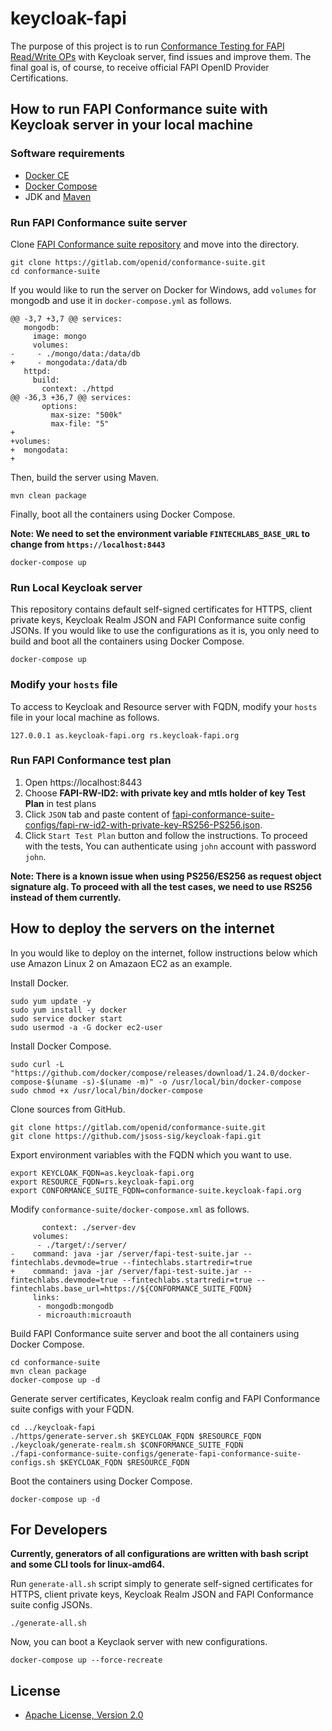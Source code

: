 # keycloak-fapi

The purpose of this project is to run [Conformance Testing for FAPI Read/Write OPs](https://openid.net/certification/fapi_op_testing/) with Keycloak server, find issues and improve them.
The final goal is, of course, to receive official FAPI OpenID Provider Certifications.

## How to run FAPI Conformance suite with Keycloak server in your local machine

### Software requirements

* [Docker CE](https://docs.docker.com/install/)
* [Docker Compose](https://docs.docker.com/compose/)
* JDK and [Maven](https://maven.apache.org/)

### Run FAPI Conformance suite server

Clone [FAPI Conformance suite repository](https://gitlab.com/openid/conformance-suite) and move into the directory.

```
git clone https://gitlab.com/openid/conformance-suite.git
cd conformance-suite
```

If you would like to run the server on Docker for Windows, add `volumes` for mongodb and use it in `docker-compose.yml` as follows. 

```
@@ -3,7 +3,7 @@ services:
   mongodb:
     image: mongo
     volumes:
-     - ./mongo/data:/data/db
+     - mongodata:/data/db
   httpd:
     build:
       context: ./httpd
@@ -36,3 +36,7 @@ services:
       options:
         max-size: "500k"
         max-file: "5"
+
+volumes:
+  mongodata:
+
```

Then, build the server using Maven.

```
mvn clean package
```

Finally, boot all the containers using Docker Compose.

**Note: We need to set the environment variable `FINTECHLABS_BASE_URL` to change from `https://localhost:8443`** 

```
docker-compose up
```

### Run Local Keycloak server

This repository contains default self-signed certificates for HTTPS, client private keys, Keycloak Realm JSON and FAPI Conformance suite config JSONs.
If you would like to use the configurations as it is, you only need to build and boot all the containers using Docker Compose.

```
docker-compose up
```

### Modify your `hosts` file

To access to Keycloak and Resource server with FQDN, modify your `hosts` file in your local machine as follows.

```
127.0.0.1 as.keycloak-fapi.org rs.keycloak-fapi.org
```

### Run FAPI Conformance test plan

1. Open https://localhost:8443
2. Choose **FAPI-RW-ID2: with private key and mtls holder of key Test Plan** in test plans
3. Click `JSON` tab and paste content of [fapi-conformance-suite-configs/fapi-rw-id2-with-private-key-RS256-PS256.json](./fapi-conformance-suite-configs/fapi-rw-id2-with-private-key-RS256-PS256.json).
4. Click `Start Test Plan` button and follow the instructions. To proceed with the tests, You can authenticate using `john` account with password `john`.

**Note: There is a known issue when using PS256/ES256 as request object signature alg. To proceed with all the test cases, we need to use RS256 instead of them currently.**


## How to deploy the servers on the internet

In you would like to deploy on the internet, follow instructions below which use Amazon Linux 2 on Amazaon EC2 as an example.

Install Docker.

```
sudo yum update -y
sudo yum install -y docker
sudo service docker start
sudo usermod -a -G docker ec2-user
```

Install Docker Compose.

```
sudo curl -L "https://github.com/docker/compose/releases/download/1.24.0/docker-compose-$(uname -s)-$(uname -m)" -o /usr/local/bin/docker-compose
sudo chmod +x /usr/local/bin/docker-compose
```

Clone sources from GitHub.

```
git clone https://gitlab.com/openid/conformance-suite.git
git clone https://github.com/jsoss-sig/keycloak-fapi.git
```

Export environment variables with the FQDN which you want to use.

```
export KEYCLOAK_FQDN=as.keycloak-fapi.org
export RESOURCE_FQDN=rs.keycloak-fapi.org
export CONFORMANCE_SUITE_FQDN=conformance-suite.keycloak-fapi.org
```

Modify `conformance-suite/docker-compose.xml` as follows.

```
       context: ./server-dev
     volumes:
      - ./target/:/server/
-    command: java -jar /server/fapi-test-suite.jar --fintechlabs.devmode=true --fintechlabs.startredir=true
+    command: java -jar /server/fapi-test-suite.jar --fintechlabs.devmode=true --fintechlabs.startredir=true --fintechlabs.base_url=https://${CONFORMANCE_SUITE_FQDN}
     links:
      - mongodb:mongodb
      - microauth:microauth
```

Build FAPI Conformance suite server and boot the all containers using Docker Compose.

```
cd conformance-suite
mvn clean package
docker-compose up -d
```

Generate server certificates, Keycloak realm config and FAPI Conformance suite configs with your FQDN.

```
cd ../keycloak-fapi
./https/generate-server.sh $KEYCLOAK_FQDN $RESOURCE_FQDN
./keycloak/generate-realm.sh $CONFORMANCE_SUITE_FQDN
./fapi-conformance-suite-configs/generate-fapi-conformance-suite-configs.sh $KEYCLOAK_FQDN $RESOURCE_FQDN
```

Boot the containers using Docker Compose.

```
docker-compose up -d
```


## For Developers

**Currently, generators of all configurations are written with bash script and some CLI tools for linux-amd64.**

Run `generate-all.sh` script simply to generate self-signed certificates for HTTPS, client private keys, Keycloak Realm JSON and FAPI Conformance suite config JSONs.

```
./generate-all.sh
```

Now, you can boot a Keyclaok server with new configurations.

```
docker-compose up --force-recreate
```


## License

* [Apache License, Version 2.0](./LICENSE)

